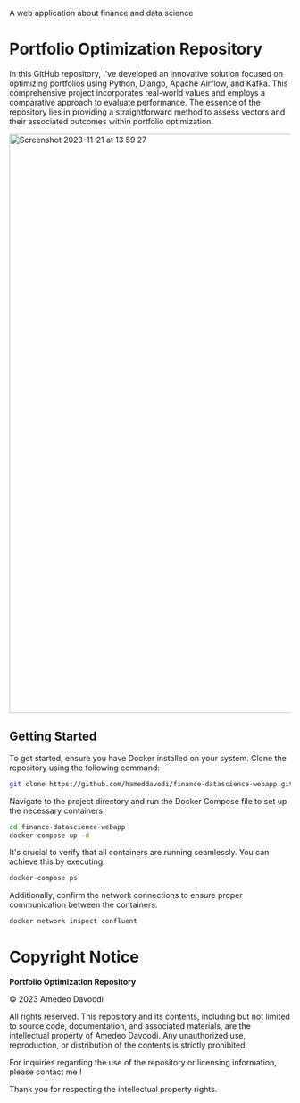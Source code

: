 

A web application about finance and data science
# Portfolio Optimization Repository

In this GitHub repository, I've developed an innovative solution focused on optimizing portfolios using Python, Django, Apache Airflow, and Kafka. This comprehensive project incorporates real-world values and employs a comparative approach to evaluate performance. The essence of the repository lies in providing a straightforward method to assess vectors and their associated outcomes within portfolio optimization.

<img width="1036" alt="Screenshot 2023-11-21 at 13 59 27" src="https://github.com/hameddavodi/finance-datascience-webapp/assets/109058050/e981f6aa-4c3f-4d7c-9454-e391dfd60197">

## Getting Started

To get started, ensure you have Docker installed on your system. Clone the repository using the following command:

```bash
git clone https://github.com/hameddavodi/finance-datascience-webapp.git
```
Navigate to the project directory and run the Docker Compose file to set up the necessary containers:

```bash
cd finance-datascience-webapp
docker-compose up -d
```

It's crucial to verify that all containers are running seamlessly. You can achieve this by executing:
```bash
docker-compose ps
```

Additionally, confirm the network connections to ensure proper communication between the containers:

```bash
docker network inspect confluent
```

# Copyright Notice

**Portfolio Optimization Repository**

© 2023 Amedeo Davoodi

All rights reserved. This repository and its contents, including but not limited to source code, documentation, and associated materials, are the intellectual property of Amedeo Davoodi. Any unauthorized use, reproduction, or distribution of the contents is strictly prohibited.

For inquiries regarding the use of the repository or licensing information, please contact me !

Thank you for respecting the intellectual property rights.


